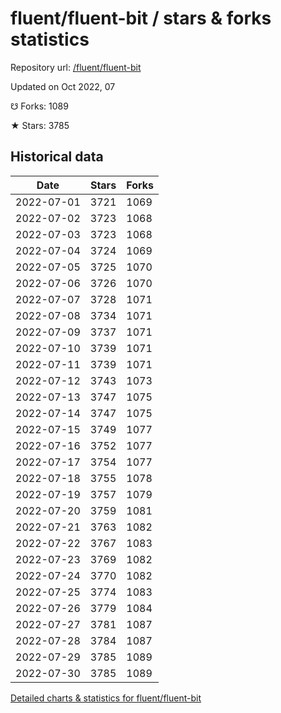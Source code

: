 # fluent/fluent-bit / stars & forks statistics

Repository url: [/fluent/fluent-bit](https://github.com/fluent/fluent-bit)

Updated on Oct 2022, 07

☋ Forks: 1089

★ Stars: 3785

## Historical data
| Date | Stars | Forks |
|------|-------|-------|
| 2022-07-01 | 3721 | 1069 | 
| 2022-07-02 | 3723 | 1068 | 
| 2022-07-03 | 3723 | 1068 | 
| 2022-07-04 | 3724 | 1069 | 
| 2022-07-05 | 3725 | 1070 | 
| 2022-07-06 | 3726 | 1070 | 
| 2022-07-07 | 3728 | 1071 | 
| 2022-07-08 | 3734 | 1071 | 
| 2022-07-09 | 3737 | 1071 | 
| 2022-07-10 | 3739 | 1071 | 
| 2022-07-11 | 3739 | 1071 | 
| 2022-07-12 | 3743 | 1073 | 
| 2022-07-13 | 3747 | 1075 | 
| 2022-07-14 | 3747 | 1075 | 
| 2022-07-15 | 3749 | 1077 | 
| 2022-07-16 | 3752 | 1077 | 
| 2022-07-17 | 3754 | 1077 | 
| 2022-07-18 | 3755 | 1078 | 
| 2022-07-19 | 3757 | 1079 | 
| 2022-07-20 | 3759 | 1081 | 
| 2022-07-21 | 3763 | 1082 | 
| 2022-07-22 | 3767 | 1083 | 
| 2022-07-23 | 3769 | 1082 | 
| 2022-07-24 | 3770 | 1082 | 
| 2022-07-25 | 3774 | 1083 | 
| 2022-07-26 | 3779 | 1084 | 
| 2022-07-27 | 3781 | 1087 | 
| 2022-07-28 | 3784 | 1087 | 
| 2022-07-29 | 3785 | 1089 | 
| 2022-07-30 | 3785 | 1089 | 


[Detailed charts & statistics for fluent/fluent-bit](https://reviewgithub.com/rep/fluent/fluent-bit)
